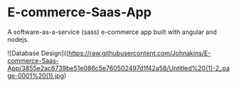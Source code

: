 # E-commerce-Saas-App
A software-as-a-service (sass) e-commerce app built with angular and nodejs.

![Database Design]((https://raw.githubusercontent.com/Johnakins/E-commerce-Saas-App/3855e2ac6739be51e086c5e760502497d1f42a58/Untitled%20(1)-2_page-0001%20(1).jpg)
